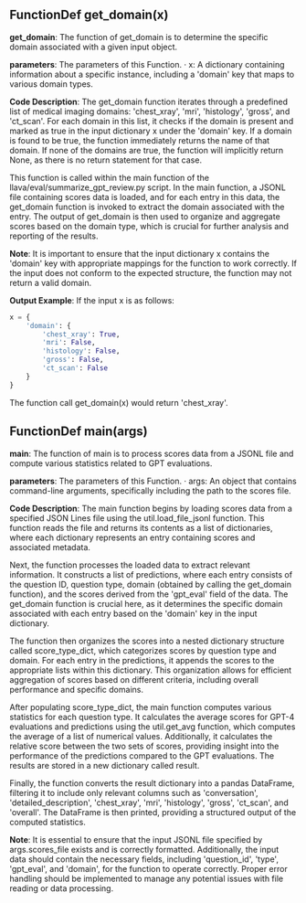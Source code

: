## FunctionDef get_domain(x)
**get_domain**: The function of get_domain is to determine the specific domain associated with a given input object.

**parameters**: The parameters of this Function.
· x: A dictionary containing information about a specific instance, including a 'domain' key that maps to various domain types.

**Code Description**: The get_domain function iterates through a predefined list of medical imaging domains: 'chest_xray', 'mri', 'histology', 'gross', and 'ct_scan'. For each domain in this list, it checks if the domain is present and marked as true in the input dictionary x under the 'domain' key. If a domain is found to be true, the function immediately returns the name of that domain. If none of the domains are true, the function will implicitly return None, as there is no return statement for that case.

This function is called within the main function of the llava/eval/summarize_gpt_review.py script. In the main function, a JSONL file containing scores data is loaded, and for each entry in this data, the get_domain function is invoked to extract the domain associated with the entry. The output of get_domain is then used to organize and aggregate scores based on the domain type, which is crucial for further analysis and reporting of the results.

**Note**: It is important to ensure that the input dictionary x contains the 'domain' key with appropriate mappings for the function to work correctly. If the input does not conform to the expected structure, the function may not return a valid domain.

**Output Example**: If the input x is as follows:
```python
x = {
    'domain': {
        'chest_xray': True,
        'mri': False,
        'histology': False,
        'gross': False,
        'ct_scan': False
    }
}
```
The function call get_domain(x) would return 'chest_xray'.
## FunctionDef main(args)
**main**: The function of main is to process scores data from a JSONL file and compute various statistics related to GPT evaluations.

**parameters**: The parameters of this Function.
· args: An object that contains command-line arguments, specifically including the path to the scores file.

**Code Description**: The main function begins by loading scores data from a specified JSON Lines file using the util.load_file_jsonl function. This function reads the file and returns its contents as a list of dictionaries, where each dictionary represents an entry containing scores and associated metadata.

Next, the function processes the loaded data to extract relevant information. It constructs a list of predictions, where each entry consists of the question ID, question type, domain (obtained by calling the get_domain function), and the scores derived from the 'gpt_eval' field of the data. The get_domain function is crucial here, as it determines the specific domain associated with each entry based on the 'domain' key in the input dictionary.

The function then organizes the scores into a nested dictionary structure called score_type_dict, which categorizes scores by question type and domain. For each entry in the predictions, it appends the scores to the appropriate lists within this dictionary. This organization allows for efficient aggregation of scores based on different criteria, including overall performance and specific domains.

After populating score_type_dict, the main function computes various statistics for each question type. It calculates the average scores for GPT-4 evaluations and predictions using the util.get_avg function, which computes the average of a list of numerical values. Additionally, it calculates the relative score between the two sets of scores, providing insight into the performance of the predictions compared to the GPT evaluations. The results are stored in a new dictionary called result.

Finally, the function converts the result dictionary into a pandas DataFrame, filtering it to include only relevant columns such as 'conversation', 'detailed_description', 'chest_xray', 'mri', 'histology', 'gross', 'ct_scan', and 'overall'. The DataFrame is then printed, providing a structured output of the computed statistics.

**Note**: It is essential to ensure that the input JSONL file specified by args.scores_file exists and is correctly formatted. Additionally, the input data should contain the necessary fields, including 'question_id', 'type', 'gpt_eval', and 'domain', for the function to operate correctly. Proper error handling should be implemented to manage any potential issues with file reading or data processing.
